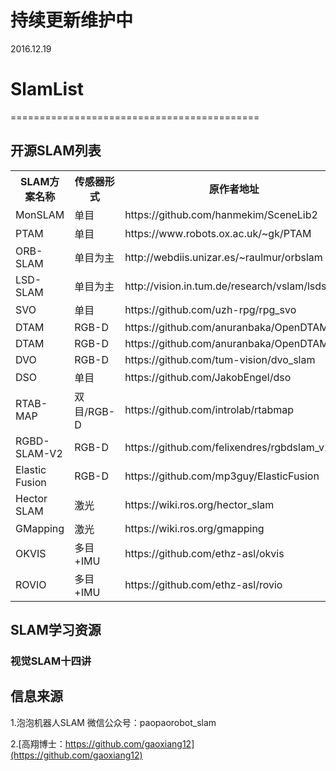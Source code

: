 # 持续更新维护中
2016.12.19
# SlamList
===========================================

## 开源SLAM列表
<div>
     <table border="0">
	  <tr>
	    <th>SLAM方案名称</th>
	    <th>传感器形式</th>
	    <th>原作者地址</th>
	    <th>其他链接</th>
	  </tr>
	  <tr>
	    <td>MonSLAM</td>
	    <td>单目</td>
	    <td>https://github.com/hanmekim/SceneLib2</td>
	    <td>https://github.com/OpenSLAM/SceneLib2</td>
	  </tr>
	  <tr>
	    <td>PTAM</td>
	    <td>单目</td>
	    <td>https://www.robots.ox.ac.uk/~gk/PTAM</td>
	    <td>https://github.com/OpenSLAM/PTAM-GPL</td>
	  </tr>
	  <tr>
	    <td>ORB-SLAM</td>
	    <td>单目为主</td>
	    <td>http://webdiis.unizar.es/~raulmur/orbslam</td>
	    <td>https://github.com/OpenSLAM/ORB_SLAM</td>
	  </tr>
	  <tr>
	    <td>LSD-SLAM</td>
	    <td>单目为主</td>
	    <td>http://vision.in.tum.de/research/vslam/lsdslam</td>
	    <td>https://github.com/OpenSLAM/lsd_slam</td>
	  </tr>
	  <tr>
	    <td>SVO</td>
	    <td>单目</td>
	    <td>https://github.com/uzh-rpg/rpg_svo</td>
	    <td>https://github.com/OpenSLAM/rpg_svo</td>
	  </tr>
	  <tr>
	    <td>DTAM</td>
	    <td>RGB-D</td>
	    <td>https://github.com/anuranbaka/OpenDTAM</td>
	    <td>https://github.com/OpenSLAM/OpenDTAM</td>
	  </tr>
	  <tr>
	    <td>DTAM</td>
	    <td>RGB-D</td>
	    <td>https://github.com/anuranbaka/OpenDTAM</td>
	    <td>https://github.com/OpenSLAM/OpenDTAM</td>
	  </tr>
	  <tr>
	    <td>DVO</td>
	    <td>RGB-D</td>
	    <td>https://github.com/tum-vision/dvo_slam</td>
	    <td>https://github.com/OpenSLAM/dvo_slam</td>
	  </tr>
	  <tr>
	    <td>DSO</td>
	    <td>单目</td>
	    <td>https://github.com/JakobEngel/dso</td>
	    <td>https://github.com/OpenSLAM/dso</td>
	  </tr>
	  <tr>
	    <td>RTAB-MAP</td>
	    <td>双目/RGB-D</td>
	    <td>https://github.com/introlab/rtabmap</td>
	    <td>https://github.com/OpenSLAM/rtabmap </td>
	  </tr>
	  <tr>
	    <td>RGBD-SLAM-V2</td>
	    <td>RGB-D</td>
	    <td>https://github.com/felixendres/rgbdslam_v2</td>
	    <td>https://github.com/OpenSLAM/rgbdslam_v2</td>
	  </tr>
	  <tr>
	    <td>Elastic Fusion</td>
	    <td>RGB-D</td>
	    <td>https://github.com/mp3guy/ElasticFusion</td>
	    <td>https://github.com/OpenSLAM/ElasticFusion</td>
	  </tr>
	  <tr>
	    <td>Hector SLAM</td>
	    <td>激光</td>
	    <td>https://wiki.ros.org/hector_slam</td>
	    <td></td>
	  </tr>
	  <tr>
	    <td>GMapping</td>
	    <td>激光</td>
	    <td>https://wiki.ros.org/gmapping</td>
	    <td></td>
	  </tr>
	  <tr>
	    <td>OKVIS</td>
	    <td>多目+IMU</td>
	    <td>https://github.com/ethz-asl/okvis</td>
	    <td>https://github.com/OpenSLAM/okvis</td>
	  </tr>
	  <tr>
	    <td>ROVIO</td>
	    <td>多目+IMU</td>
	    <td>https://github.com/ethz-asl/rovio</td>
	    <td>https://github.com/OpenSLAM/rovio</td>
	  </tr>
	</table>
</div>

## SLAM学习资源
### 视觉SLAM十四讲
### 

## 信息来源

1.泡泡机器人SLAM 微信公众号：paopaorobot_slam

2.[高翔博士：https://github.com/gaoxiang12](https://github.com/gaoxiang12)<br />